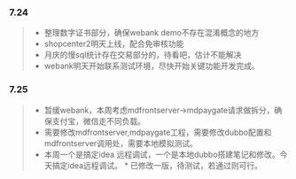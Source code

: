 ### 7.24

> * 整理数字证书部分，确保webank demo不存在混淆概念的地方
> * shopcenter2明天上线，配合免审核功能
> * 月庆的慢sql统计存在交易部分的，待看吧，估计不能解决
> * webank明天开始联系测试环境，尽快开始关键功能开发完成。

### 7.25

> * 暂缓webank，本周考虑mdfrontserver->mdpaygate请求做拆分，确保支付宝，微信走不同负载。
> * 需要修改mdfrontserver,mdpaygate工程，需要修改dubbo配置和mdfrontserver调用处，需要本地模拟测试。
> * 本周一个是搞定idea 远程调试，一个是本地dubbo搭建笔记和修改。今天搞定idea远程调试。
>       * 已修改一版，待测试，若通过则可行。
